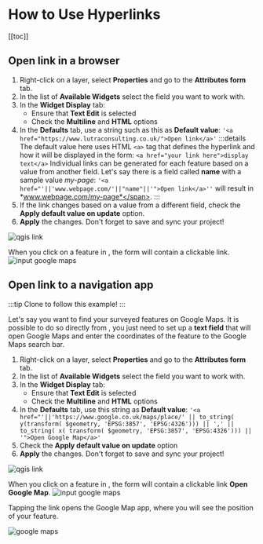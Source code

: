 # How to Use Hyperlinks
[[toc]]

## Open link in a browser

1. Right-click on a layer, select **Properties** and go to the **Attributes form** tab.
2. In the list of **Available Widgets** select the field you want to work with. 
3. In the **Widget Display** tab:
   - Ensure that **Text Edit** is selected
   - Check the **Multiline** and **HTML** options
4. In the **Defaults** tab, use a string such as this as **Default value**:
   <span v-else class="nospellcheck"> `'<a href="https://www.lutraconsulting.co.uk/">Open link</a>'` </span>
   :::details
   The default value here uses HTML `<a>` tag that defines the hyperlink and how it will be displayed in the form:
   <span v-else class="nospellcheck"> `<a href="your link here">display text</a>` </span>
   Individual links can be generated for each feature based on a value from another field. Let's say there is a field called **name** with a sample value *my-page*:
   <span v-else class="nospellcheck">`'<a href="'||'www.webpage.com/'||"name"||'">Open link</a>''`</span> will result in <span v-else class="nospellcheck">*www.webpage.com/my-page*</span>.
   :::
5. If the link changes based on a value from a different field, check the **Apply default value on update** option.
6. **Apply** the changes. Don't forget to save and sync your project!

![qgis link](./qgis-link.png)

When you click on a feature in <MobileAppName />, the form will contain a clickable link.
![input google maps](./input-link.png)

## Open link to a navigation app

:::tip
Clone <MerginMapsProject id="documentation/forms-navigation-link" /> to follow this example!
:::

Let's say you want to find your surveyed features on Google Maps. It is possible to do so directly from <MobileAppName />, you just need to set up a **text field** that will open Google Maps and enter the coordinates of the feature to the Google Maps search bar.

1. Right-click on a layer, select **Properties** and go to the **Attributes form** tab.
2. In the list of **Available Widgets** select the field you want to work with. 
3. In the **Widget Display** tab:
   - Ensure that **Text Edit** is selected
   - Check the **Multiline** and **HTML** options
4. In the **Defaults** tab, use this string as **Default value**:
   <span v-else class="nospellcheck"> `'<a href="'||'https://www.google.co.uk/maps/place/' || to_string( y(transform( $geometry, 'EPSG:3857', 'EPSG:4326'))) || ',' || to_string( x( transform( $geometry, 'EPSG:3857', 'EPSG:4326'))) || '">Open Google Map</a>'` </span>
5. Check the **Apply default value on update** option
6. **Apply** the changes. Don't forget to save and sync your project!

![qgis link](./qgis-google-maps.png)

When you click on a feature in <MobileAppName />, the form will contain a clickable link **Open Google Map**.
![input google maps](./input-google-maps.png)

Tapping the link opens the Google Map app, where you will see the position of your feature.

![google maps](./google-maps.png)


